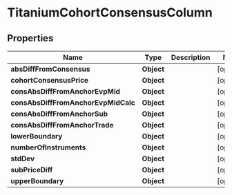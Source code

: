 

# TitaniumCohortConsensusColumn


## Properties

| Name | Type | Description | Notes |
|------------ | ------------- | ------------- | -------------|
|**absDiffFromConsensus** | **Object** |  |  [optional] |
|**cohortConsensusPrice** | **Object** |  |  [optional] |
|**consAbsDiffFromAnchorEvpMid** | **Object** |  |  [optional] |
|**consAbsDiffFromAnchorEvpMidCalc** | **Object** |  |  [optional] |
|**consAbsDiffFromAnchorSub** | **Object** |  |  [optional] |
|**consAbsDiffFromAnchorTrade** | **Object** |  |  [optional] |
|**lowerBoundary** | **Object** |  |  [optional] |
|**numberOfInstruments** | **Object** |  |  [optional] |
|**stdDev** | **Object** |  |  [optional] |
|**subPriceDiff** | **Object** |  |  [optional] |
|**upperBoundary** | **Object** |  |  [optional] |




